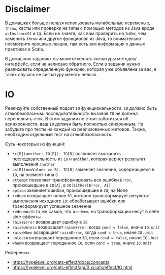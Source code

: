 # Disclaimer
В домашках больше нельзя использовать мутабельные переменые, `throw`, касты или проверки на типы с помощью методов из Java вроде `asInstanceOf` и тд. Если не знаете, как вам проверить на типы, чем заменить `throw` или другое функционал из Java, то внимательно посмотрите прошлые лекции, там есть вся информация о данных практиках в Scala.

В домашних заданиях вы можете менять сигнатуры методов/интерфейс, если на написано обратного. Если в задании нужно реализовать определенную функцию, которая уже объявлена за вас, в таких случаях ее сигнатуру менять нельзя.

# IO
Реализуйте собственный подсет `IO` функциональности.
`IO` должно быть стэкобезопасным: последовательность вызовов `IO` не должна переполнять стэк. 
В этом задании не стоит заботиться об асинхронности, ваш `IO` должен быть полностью синхронным.
Не забудьте про тесты на каждый из реализованных методов. Также, необходим отдельный тест на стекобезопасность.

Суть некоторых из функций:
* `*>[B](another: IO[B]): IO[B]` позволяет выстроить последовательность из `IO` и `another`, которая вернет результат выполнения `another`
* `as[B](newValue: => B): IO[B]` заменяет значение, содержащееся в `IO`, на элемент типа `B`
* `attempt` позволяет трансформировать все ошибки `Error`, произошедшие в `IO[A]`, в `IO[Either[Error, A]]`
* `option` заменяет ошибки, произошедшие в `IO`, на None
* `redeem` возвращает новое `IO`, которое трансформирует результат выполнения исходного `IO`: обрабатывает ошибки или трансформирует успешное значение
* `redeemWith` то же самое, что и`redeem`, но трансформации несут в себе side эффекты
* `raiseError` возвращает ошибку в `IO`
* `raiseUnless` возвращает `raiseError`, когда `cond = false`, иначе `IO.unit`
* `raiseWhen` возвращает `raiseError`, когда `cond = true`, иначе `IO.unit`
* `unlessA` возвращает переданное `IO`, если `cond = false`, иначе `IO.Unit`
* `whenM` возвращает переданное `IO`, если `cond = true`, иначе `IO.Unit`

Референсы:
* https://typelevel.org/cats-effect/docs/concepts
* https://typelevel.org/cats-effect/api/3.x/cats/effect/IO.html
